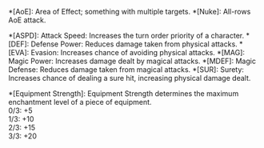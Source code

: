 *[AoE]: Area of Effect; something with multiple targets.
*[Nuke]: All-rows AoE attack.

*[ASPD]: Attack Speed: Increases the turn order priority of a character.
*[DEF]: Defense Power: Reduces damage taken from physical attacks.
*[EVA]: Evasion: Increases chance of avoiding physical attacks.
*[MAG]: Magic Power: Increases damage dealt by magical attacks.
*[MDEF]: Magic Defense: Reduces damage taken from magical attacks.
*[SUR]: Surety: Increases chance of dealing a sure hit, increasing physical damage dealt.

*[Equipment Strength]: Equipment Strength determines the maximum enchantment level of a piece of equipment. <br/>0/3: +5<br/>1/3: +10<br/>2/3: +15<br/>3/3: +20

